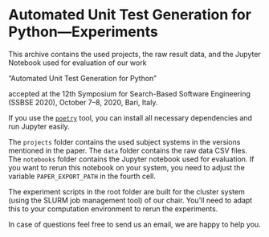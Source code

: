 # Automated Unit Test Generation for Python—Experiments

This archive contains the used projects, the raw result data, and the Jupyter
Notebook used for evaluation of our work

“Automated Unit Test Generation for Python”

accepted at the 12th Symposium for Search-Based Software Engineering (SSBSE
2020), October 7–8, 2020, Bari, Italy.

If you use the [`poetry`](https://python-poetry.org) tool, you can install all
necessary dependencies and run Jupyter easily.

The `projects` folder contains the used subject systems in the versions
mentioned in the paper.
The `data` folder contains the raw data CSV files.
The `notebooks` folder contains the Jupyter notebook used for evaluation.
If you want to rerun this notebook on your system, you need to adjust the
variable `PAPER_EXPORT_PATH` in the fourth cell.

The experiment scripts in the root folder are built for the cluster system
(using the SLURM job management tool) of our chair.  You'll need to adapt this
to your computation environment to rerun the experiments.

In case of questions feel free to send us an email, we are happy to help you.
